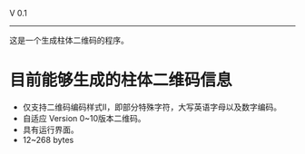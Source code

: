 V 0.1

----------------

这是一个生成柱体二维码的程序。

# 目前能够生成的柱体二维码信息

+ 仅支持二维码编码样式Ⅱ，即部分特殊字符，大写英语字母以及数字编码。
+ 自适应 Version 0~10版本二维码。
+ 具有运行界面。
+ 12~268 bytes

